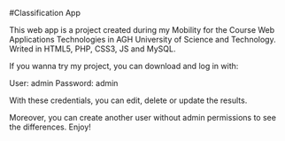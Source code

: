#Classification App

This web app is a project created during my Mobility for the Course Web Applications Technologies in AGH University of Science and Technology.
Writed in HTML5, PHP, CSS3,  JS and MySQL.


If you wanna try my project, you can download and log in with:

User: admin
Password: admin

With these credentials, you can edit, delete or update the results.

Moreover, you can create another user without admin permissions to see the differences.
Enjoy!
